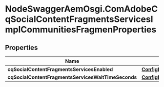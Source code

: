 # NodeSwaggerAemOsgi.ComAdobeCqSocialContentFragmentsServicesImplCommunitiesFragmenProperties

## Properties
Name | Type | Description | Notes
------------ | ------------- | ------------- | -------------
**cqSocialContentFragmentsServicesEnabled** | [**ConfigNodePropertyBoolean**](ConfigNodePropertyBoolean.md) |  | [optional] 
**cqSocialContentFragmentsServicesWaitTimeSeconds** | [**ConfigNodePropertyInteger**](ConfigNodePropertyInteger.md) |  | [optional] 


